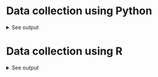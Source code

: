 # Data collection using Python

<details>
<summary>See output</summary>
<p>  

[![isaac-arnault-data-collection-P.png](https://i.postimg.cc/fLNGND26/isaac-arnault-data-collection-P.png)](https://postimg.cc/B8mY59Gg)

</p>
</details>

# Data collection using R

<details>
<summary>See output</summary>
<p>  

[![isaac-arnault-data-collection-R.png](https://i.postimg.cc/WpCfMxDq/isaac-arnault-data-collection-R.png)](https://postimg.cc/V59RwGWz)

</p>
</details>

